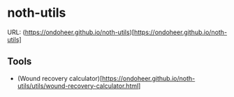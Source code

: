 # noth-utils

URL: (https://ondoheer.github.io/noth-utils)[https://ondoheer.github.io/noth-utils]

## Tools

* (Wound recovery calculator)[https://ondoheer.github.io/noth-utils/utils/wound-recovery-calculator.html]

